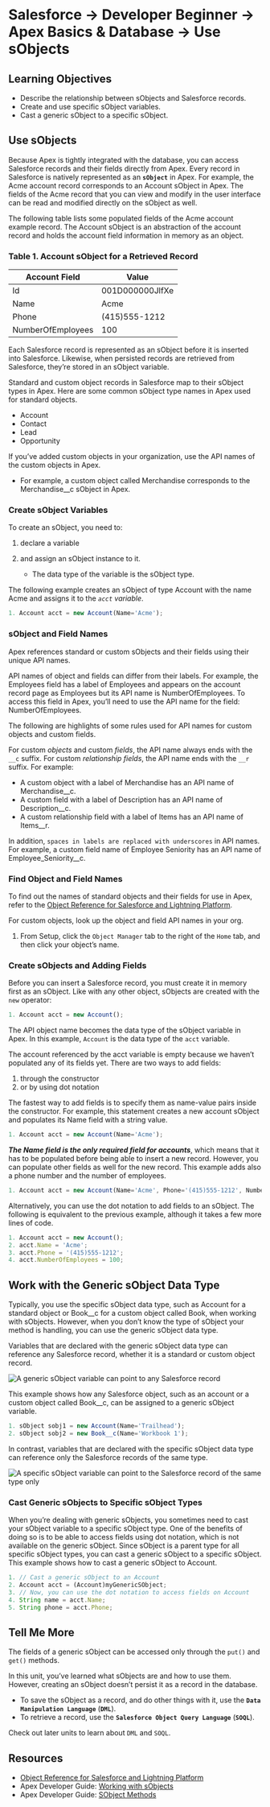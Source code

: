 # Salesforce -> Developer Beginner -> Apex Basics & Database -> Use sObjects

## Learning Objectives

- Describe the relationship between sObjects and Salesforce records.
- Create and use specific sObject variables.
- Cast a generic sObject to a specific sObject.

## Use sObjects

Because Apex is tightly integrated with the database, you can access Salesforce records and their fields directly from Apex. Every record in Salesforce is natively represented as an **`sObject`** in Apex. For example, the Acme account record corresponds to an Account sObject in Apex. The fields of the Acme record that you can view and modify in the user interface can be read and modified directly on the sObject as well.

The following table lists some populated fields of the Acme account example record. The Account sObject is an abstraction of the account record and holds the account field information in memory as an object.

### Table 1. Account sObject for a Retrieved Record

| **Account Field** | **Value** |
| ------------- | ----- |
| Id | 001D000000JlfXe |
| Name | Acme |
| Phone | (415)555-1212 |
| NumberOfEmployees | 100 |

Each Salesforce record is represented as an sObject before it is inserted into Salesforce. Likewise, when persisted records are retrieved from Salesforce, they’re stored in an sObject variable.

Standard and custom object records in Salesforce map to their sObject types in Apex. Here are some common sObject type names in Apex used for standard objects.

- Account
- Contact
- Lead
- Opportunity

If you’ve added custom objects in your organization, use the API names of the custom objects in Apex.

- For example, a custom object called Merchandise corresponds to the Merchandise__c sObject in Apex.

### **Create sObject Variables**

To create an sObject, you need to:

1. declare a variable
2. and assign an sObject instance to it.

    - The data type of the variable is the sObject type.

The following example creates an sObject of type Account with the name Acme and assigns it to the *`acct` variable*.

```js
1. Account acct = new Account(Name='Acme');
```

### **sObject and Field Names**

Apex references standard or custom sObjects and their fields using their unique API names.

API names of object and fields can differ from their labels. For example, the Employees field has a label of Employees and appears on the account record page as Employees but its API name is NumberOfEmployees. To access this field in Apex, you’ll need to use the API name for the field: NumberOfEmployees.

The following are highlights of some rules used for API names for custom objects and custom fields.

For custom *objects* and custom *fields*, the API name always ends with the `__c` suffix. For custom *relationship fields*, the API name ends with the `__r` suffix. For example:

- A custom object with a label of Merchandise has an API name of Merchandise__c.
- A custom field with a label of Description has an API name of Description__c.
- A custom relationship field with a label of Items has an API name of Items__r.

In addition, `spaces in labels are replaced with underscores` in API names. For example, a custom field name of Employee Seniority has an API name of Employee_Seniority__c.

### **Find Object and Field Names**

To find out the names of standard objects and their fields for use in Apex, refer to the [Object Reference for Salesforce and Lightning Platform](https://developer.salesforce.com/docs/atlas.en-us.224.0.object_reference.meta/object_reference/).

For custom objects, look up the object and field API names in your org.

1. From Setup, click the `Object Manager` tab to the right of the `Home` tab, and then click your object’s name.

### **Create sObjects and Adding Fields**

Before you can insert a Salesforce record, you must create it in memory first as an sObject. Like with any other object, sObjects are created with the `new` operator:

```js
1. Account acct = new Account();
```

The API object name becomes the data type of the sObject variable in Apex. In this example, `Account` is the data type of the `acct` variable.

The account referenced by the acct variable is empty because we haven’t populated any of its fields yet. There are two ways to add fields:

1. through the constructor
2. or by using dot notation

The fastest way to add fields is to specify them as name-value pairs inside the constructor. For example, this statement creates a new account sObject and populates its Name field with a string value.

```js
1. Account acct = new Account(Name='Acme');
```

***The Name field is the only required field for accounts***, which means that it has to be populated before being able to insert a new record. However, you can populate other fields as well for the new record. This example adds also a phone number and the number of employees.

```js
1. Account acct = new Account(Name='Acme', Phone='(415)555-1212', NumberOfEmployees=100);
```

Alternatively, you can use the dot notation to add fields to an sObject. The following is equivalent to the previous example, although it takes a few more lines of code.

```js
1. Account acct = new Account();
2. acct.Name = 'Acme';
3. acct.Phone = '(415)555-1212';
4. acct.NumberOfEmployees = 100;
```

## Work with the Generic sObject Data Type

Typically, you use the specific sObject data type, such as Account for a standard object or Book__c for a custom object called Book, when working with sObjects. However, when you don’t know the type of sObject your method is handling, you can use the generic sObject data type.

Variables that are declared with the generic sObject data type can reference any Salesforce record, whether it is a standard or custom object record.

![A generic sObject variable can point to any Salesforce record](/assets/generic-sObject-variable.png)

This example shows how any Salesforce object, such as an account or a custom object called Book__c, can be assigned to a generic sObject variable.

```js
1. sObject sobj1 = new Account(Name='Trailhead');
2. sObject sobj2 = new Book__c(Name='Workbook 1');
```

In contrast, variables that are declared with the specific sObject data type can reference only the Salesforce records of the same type.

![A specific sObject variable can point to the Salesforce record of the same type only](/assets/specific-sObject-variables.png)

### Cast Generic sObjects to Specific sObject Types

When you’re dealing with generic sObjects, you sometimes need to cast your sObject variable to a specific sObject type. One of the benefits of doing so is to be able to access fields using dot notation, which is not available on the generic sObject. Since sObject is a parent type for all specific sObject types, you can cast a generic sObject to a specific sObject. This example shows how to cast a generic sObject to Account.

```js
1. // Cast a generic sObject to an Account
2. Account acct = (Account)myGenericSObject;
3. // Now, you can use the dot notation to access fields on Account
4. String name = acct.Name;
5. String phone = acct.Phone;
```

## Tell Me More

The fields of a generic sObject can be accessed only through the `put()` and `get()` methods.

In this unit, you’ve learned what sObjects are and how to use them. However, creating an sObject doesn’t persist it as a record in the database.

- To save the sObject as a record, and do other things with it, use the **`Data Manipulation Language`** (**`DML`**).
- To retrieve a record, use the **`Salesforce Object Query Language`** (**`SOQL`**).

Check out later units to learn about `DML` and `SOQL`.

## Resources

- [Object Reference for Salesforce and Lightning Platform](https://developer.salesforce.com/docs/atlas.en-us.224.0.object_reference.meta/object_reference/)
- Apex Developer Guide: [Working with sObjects](https://developer.salesforce.com/docs/atlas.en-us.224.0.apexcode.meta/apexcode/langCon_apex_SObjects.htm)
- Apex Developer Guide: [SObject Methods](https://developer.salesforce.com/docs/atlas.en-us.224.0.apexcode.meta/apexcode/apex_methods_system_sobject.htm#apex_System_SObject_methods)
